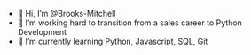 - 👋 Hi, I’m @Brooks-Mitchell
- 👀 I’m working hard to transition from a sales career to Python Development
- 🌱 I’m currently learning Python, Javascript, SQL, Git

<!---
Brooks-Mitchell/Brooks-Mitchell is a ✨ special ✨ repository because its `README.md` (this file) appears on your GitHub profile.
You can click the Preview link to take a look at your changes.
--->
